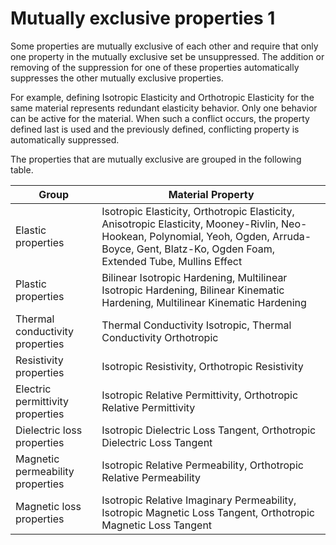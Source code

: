 # Mutually exclusive properties 1
Some properties are mutually exclusive of each other and require that only one property in the mutually exclusive set be unsuppressed. The addition or removing of the suppression for one of these properties automatically suppresses the other mutually exclusive properties.

For example, defining Isotropic Elasticity and Orthotropic Elasticity for the same material represents redundant elasticity behavior. Only one behavior can be active for the material. When such a conflict occurs, the property defined last is used and the previously defined, conflicting property is automatically suppressed.

The properties that are mutually exclusive are grouped in the following table.

| Group | Material Property | 
| ----- | ----------------- |
| Elastic properties | Isotropic Elasticity, Orthotropic Elasticity, Anisotropic Elasticity, Mooney-Rivlin, Neo-Hookean, Polynomial, Yeoh, Ogden, Arruda-Boyce, Gent, Blatz-Ko, Ogden Foam, Extended Tube, Mullins Effect |
| Plastic properties | Bilinear Isotropic Hardening, Multilinear Isotropic Hardening, Bilinear Kinematic Hardening, Multilinear Kinematic Hardening |
| Thermal conductivity properties | Thermal Conductivity Isotropic, Thermal Conductivity Orthotropic |
| Resistivity properties | Isotropic Resistivity, Orthotropic Resistivity |
| Electric permittivity properties | Isotropic Relative Permittivity, Orthotropic Relative Permittivity |
| Dielectric loss properties | Isotropic Dielectric Loss Tangent, Orthotropic Dielectric Loss Tangent |
| Magnetic permeability properties | Isotropic Relative Permeability, Orthotropic Relative Permeability |
| Magnetic loss properties | Isotropic Relative Imaginary Permeability, Isotropic Magnetic Loss Tangent, Orthotropic Magnetic Loss Tangent |


